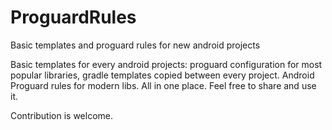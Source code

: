 # ProguardRules
Basic templates and proguard rules for new android projects

Basic templates for every android projects: proguard configuration for most popular libraries, gradle templates copied between every project.
Android Proguard rules for modern libs. All in one place.
Feel free to share and use it.

Contribution is welcome.
